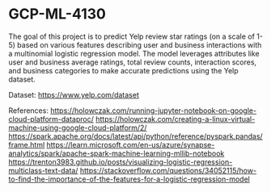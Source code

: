 # GCP-ML-4130
The goal of this project is to predict Yelp review star ratings (on a scale of 1-5) based on various features describing user and business interactions with a multinomial logistic regression model. The model leverages attributes like user and business average ratings, total review counts, interaction scores, and business categories to make accurate predictions using the Yelp dataset.

Dataset: https://www.yelp.com/dataset

References:
https://holowczak.com/running-jupyter-notebook-on-google-cloud-platform-dataproc/
https://holowczak.com/creating-a-linux-virtual-machine-using-google-cloud-platform/2/
https://spark.apache.org/docs/latest/api/python/reference/pyspark.pandas/frame.html
https://learn.microsoft.com/en-us/azure/synapse-analytics/spark/apache-spark-machine-learning-mllib-notebook
https://trenton3983.github.io/posts/visualizing-logistic-regression-multiclass-text-data/
https://stackoverflow.com/questions/34052115/how-to-find-the-importance-of-the-features-for-a-logistic-regression-model
